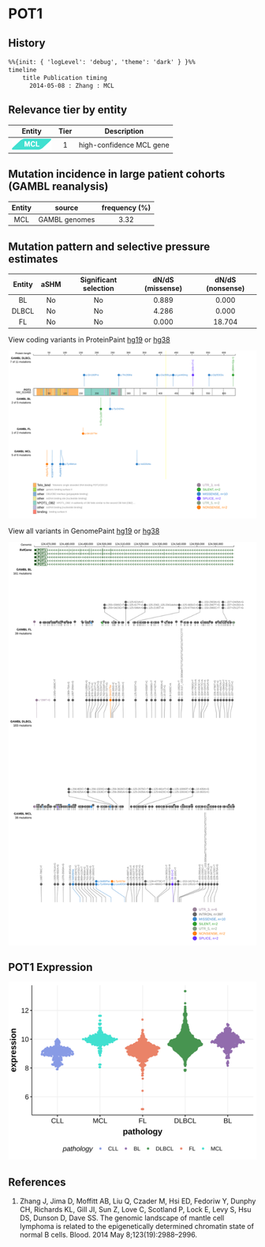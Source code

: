 # POT1

## History

```mermaid
%%{init: { 'logLevel': 'debug', 'theme': 'dark' } }%%
timeline
    title Publication timing
      2014-05-08 : Zhang : MCL
```

## Relevance tier by entity

|Entity|Tier|Description             |
|:------:|:----:|------------------------|
|![MCL](images/icons/MCL_tier1.png)   |1   |high-confidence MCL gene|

## Mutation incidence in large patient cohorts (GAMBL reanalysis)

|Entity|source       |frequency (%)|
|:------:|:-------------:|:-------------:|
|MCL   |GAMBL genomes|3.32         |

## Mutation pattern and selective pressure estimates

|Entity|aSHM|Significant selection|dN/dS (missense)|dN/dS (nonsense)|
|:------:|:----:|:---------------------:|:----------------:|:----------------:|
|BL    |No  |No                   |0.889           | 0.000          |
|DLBCL |No  |No                   |4.286           | 0.000          |
|FL    |No  |No                   |0.000           |18.704          |




View coding variants in ProteinPaint [hg19](https://morinlab.github.io/LLMPP/GAMBL/POT1_protein.html)  or [hg38](https://morinlab.github.io/LLMPP/GAMBL/POT1_protein_hg38.html)

![](images/proteinpaint/POT1_NM_015450.svg)

View all variants in GenomePaint [hg19](https://morinlab.github.io/LLMPP/GAMBL/POT1.html)  or [hg38](https://morinlab.github.io/LLMPP/GAMBL/POT1_hg38.html)

![](images/proteinpaint/POT1.svg)

## POT1 Expression
![](images/gene_expression/POT1_by_pathology.svg)
<!-- ORIGIN: zhangGenomicLandscapeMantle2014 -->
<!-- MCL: zhangGenomicLandscapeMantle2014 -->

## References
1.  Zhang J, Jima D, Moffitt AB, Liu Q, Czader M, Hsi ED, Fedoriw Y, Dunphy CH, Richards KL, Gill JI, Sun Z, Love C, Scotland P, Lock E, Levy S, Hsu DS, Dunson D, Dave SS. The genomic landscape of mantle cell lymphoma is related to the epigenetically determined chromatin state of normal B cells. Blood. 2014 May 8;123(19):2988–2996. 
